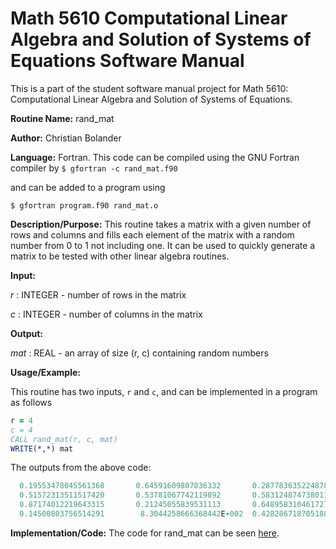 # Math 5610 Computational Linear Algebra and Solution of Systems of Equations Software Manual

This is a part of the student software manual project for Math 5610: Computational Linear Algebra and Solution of Systems of Equations. 

**Routine Name:**           rand_mat

**Author:** Christian Bolander

**Language:** Fortran. This code can be compiled using the GNU Fortran compiler by
```$ gfortran -c rand_mat.f90```

and can be added to a program using

```$ gfortran program.f90 rand_mat.o ``` 

**Description/Purpose:** This routine takes a matrix with a given number of rows and columns and fills each element of the matrix with a random number from 0 to 1 not including one. It can be used to quickly generate a matrix to be tested with other linear algebra routines.

**Input:** 

*r* : INTEGER - number of rows in the matrix

*c* : INTEGER - number of columns in the matrix

**Output:** 

*mat* : REAL - an array of size (r, c) containing random numbers

**Usage/Example:**

This routine has two inputs, `r` and `c`, and can be implemented in a program as follows

```fortran
r = 4
c = 4
CALL rand_mat(r, c, mat)
WRITE(*,*) mat
```

The outputs from the above code:

```fortran
  0.19553478045561368       0.64591609807036332       0.28778363522487882       0.77345893123498888     
  0.51572313511517420       0.53781067742119892       0.58312487473801156       0.48948996514044674     
  0.87174012219643315       0.21245055839531113       0.64895831046172725       0.82264052755663353     
  0.14500803756514291        8.3044258666368442E-002  0.42828671870518820       0.28045865572420892     
```

**Implementation/Code:** The code for rand_mat can be seen [here](../rand_mat.f90).

